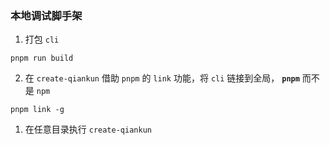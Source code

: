 ### 本地调试脚手架

1. 打包 `cli`

```shell
pnpm run build
```

2. 在 `create-qiankun` 借助 `pnpm` 的 `link` 功能，将 `cli` 链接到全局， **`pnpm`** 而不是 `npm`

```shell
pnpm link -g
```

1. 在任意目录执行 `create-qiankun`
